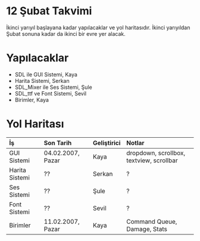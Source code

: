 # 12 Şubat Takvimi #

İkinci yarıyıl başlayana kadar yapılacaklar ve yol haritasıdır. İkinci yarıyıldan Şubat sonuna kadar da ikinci bir evre yer alacak.


# Yapılacaklar #

  * SDL ile GUI Sistemi, Kaya
  * Harita Sistemi, Serkan
  * SDL\_Mixer ile Ses Sistemi, Şule
  * SDL\_ttf ve Font Sistemi, Sevil
  * Birimler, Kaya

# Yol Haritası #

| **İş** | **Son Tarih** | **Geliştirici** | **Notlar** |
|:---------|:--------------|:-----------------|:-----------|
| GUI Sistemi | 04.02.2007, Pazar | Kaya | dropdown, scrollbox, textview, scrollbar |
| Harita Sistemi | ?? | Serkan | ? |
| Ses Sistemi | ?? | Şule | ? |
| Font Sistemi | ?? | Sevil | ? |
| Birimler | 11.02.2007, Pazar | Kaya | Command Queue, Damage, Stats |

